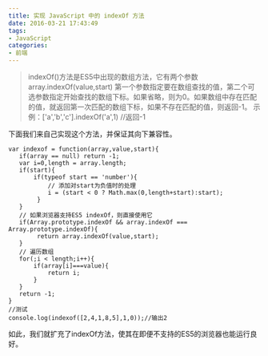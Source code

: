 ```yaml
---
title: 实现 JavaScript 中的 indexOf 方法
date: 2016-03-21 17:43:49
tags:
- JavaScript
categories:
- 前端
---
```

> indexOf()方法是ES5中出现的数组方法，它有两个参数
array.indexOf(value,start)
第一个参数指定要在数组查找的值，第二个可选参数指定开始查找的数组下标。如果省略，则为0。如果数组中存在匹配的值，就返回第一次匹配的数组下标，如果不存在匹配的值，则返回-1。
示例：['a','b','c'].indexOf('a',1)  //返回-1

下面我们来自己实现这个方法，并保证其向下兼容性。
```
var indexof = function(array,value,start){
   if(array == null) return -1;
   var i=0,length = array.length;
   if(start){
       if(typeof start == 'number'){
           // 添加对start为负值时的处理
           i = (start < 0 ? Math.max(0,length+start):start);
        }
   }
   // 如果浏览器支持ES5 indexOf，则直接使用它
   if(Array.prototype.indexOf && array.indexOf === Array.prototype.indexOf){
        return array.indexOf(value,start);
   }
   // 遍历数组
   for(;i < length;i++){
       if(array[i]===value){
           return i;
       }
   }
   return -1;
}
//测试
console.log(indexof([2,4,1,8,5],1,0));//输出2
```
如此，我们就扩充了indexOf方法，使其在即便不支持的ES5的浏览器也能运行良好。
